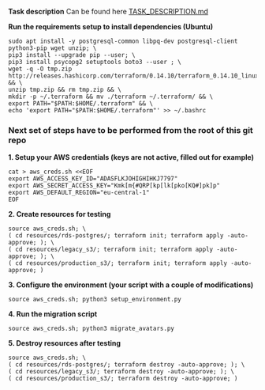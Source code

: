 **Task description**
Can be found here [TASK_DESCRIPTION.md](TASK_DESCRIPTION.md)

**Run the requirements setup to install dependencies (Ubuntu)**

```
sudo apt install -y postgresql-common libpq-dev postgresql-client python3-pip wget unzip; \
pip3 install --upgrade pip --user; \
pip3 install psycopg2 setuptools boto3 --user ; \
wget -q -O tmp.zip http://releases.hashicorp.com/terraform/0.14.10/terraform_0.14.10_linux_amd64.zip && \
unzip tmp.zip && rm tmp.zip && \
mkdir -p ~/.terraform && mv ./terraform ~/.terraform/ && \
export PATH="$PATH:$HOME/.terraform" && \
echo 'export PATH="$PATH:$HOME/.terraform"' >> ~/.bashrc
```

### Next set of steps have to be performed from the root of this git repo

**1. Setup your AWS credentials (keys are not active, filled out for example)**

```
cat > aws_creds.sh <<EOF
export AWS_ACCESS_KEY_ID="ADASFLKJOHIGHIHKJ7797"
export AWS_SECRET_ACCESS_KEY="Kmk[m{#QRP[kp[lk[pko[KQ#]pk]p"
export AWS_DEFAULT_REGION="eu-central-1"
EOF
```

**2. Create resources for testing**

```
source aws_creds.sh; \
( cd resources/rds-postgres/; terraform init; terraform apply -auto-approve; ); \
( cd resources/legacy_s3/; terraform init; terraform apply -auto-approve; ); \
( cd resources/production_s3/; terraform init; terraform apply -auto-approve; )
```

**3. Configure the environment (your script with a couple of modifications)**

```
source aws_creds.sh; python3 setup_environment.py
```

**4. Run the migration script**

```
source aws_creds.sh; python3 migrate_avatars.py
```


**5. Destroy resources after testing**

```
source aws_creds.sh; \
( cd resources/rds-postgres/; terraform destroy -auto-approve; ); \
( cd resources/legacy_s3/; terraform destroy -auto-approve; ); \
( cd resources/production_s3/; terraform destroy -auto-approve; )
```
